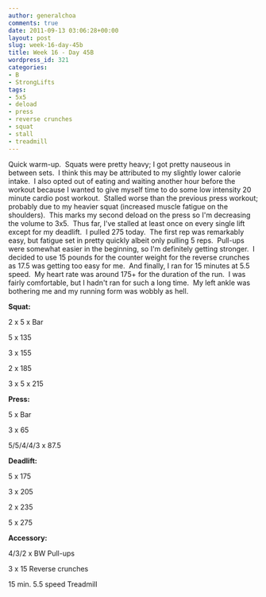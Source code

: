 ```yaml
---
author: generalchoa
comments: true
date: 2011-09-13 03:06:28+00:00
layout: post
slug: week-16-day-45b
title: Week 16 - Day 45B
wordpress_id: 321
categories:
- B
- StrongLifts
tags:
- 5x5
- deload
- press
- reverse crunches
- squat
- stall
- treadmill
---
```


Quick warm-up.  Squats were pretty heavy; I got pretty nauseous in between sets.  I think this may be attributed to my slightly lower calorie intake.  I also opted out of eating and waiting another hour before the workout because I wanted to give myself time to do some low intensity 20 minute cardio post workout.  Stalled worse than the previous press workout; probably due to my heavier squat (increased muscle fatigue on the shoulders).  This marks my second deload on the press so I'm decreasing the volume to 3x5.  Thus far, I've stalled at least once on every single lift except for my deadlift.  I pulled 275 today.  The first rep was remarkably easy, but fatigue set in pretty quickly albeit only pulling 5 reps.  Pull-ups were somewhat easier in the beginning, so I'm definitely getting stronger.  I decided to use 15 pounds for the counter weight for the reverse crunches as 17.5 was getting too easy for me.  And finally, I ran for 15 minutes at 5.5 speed.  My heart rate was around 175+ for the duration of the run.  I was fairly comfortable, but I hadn't ran for such a long time.  My left ankle was bothering me and my running form was wobbly as hell.

**Squat:**

2 x 5 x Bar

5 x 135

3 x 155

2 x 185

3 x 5 x 215

**Press:**

5 x Bar

3 x 65

5/5/4/4/3 x 87.5

**Deadlift:**

5 x 175

3 x 205

2 x 235

5 x 275

**Accessory:**

4/3/2 x BW Pull-ups

3 x 15 Reverse crunches

15 min. 5.5 speed Treadmill

